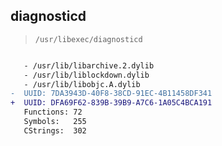 ## diagnosticd

> `/usr/libexec/diagnosticd`

```diff

   - /usr/lib/libarchive.2.dylib
   - /usr/lib/liblockdown.dylib
   - /usr/lib/libobjc.A.dylib
-  UUID: 7DA3943D-40F8-38CD-91EC-4B11458DF341
+  UUID: DFA69F62-839B-39B9-A7C6-1A05C4BCA191
   Functions: 72
   Symbols:   255
   CStrings:  302

```
